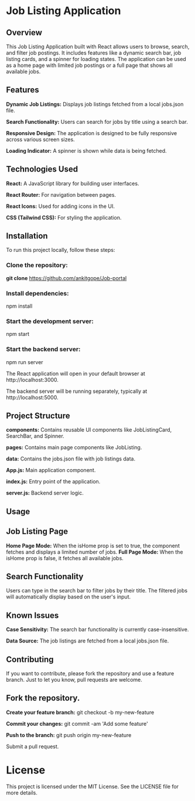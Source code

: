 
# Job Listing Application

## Overview
This Job Listing Application built with React allows users to browse, search, and filter job postings. It includes features like a dynamic search bar, job listing cards, and a spinner for loading states. The application can be used as a home page with limited job postings or a full page that shows all available jobs.

## Features
**Dynamic Job Listings:** Displays job listings fetched from a local jobs.json file.

**Search Functionality:** Users can search for jobs by title using a search bar.

**Responsive Design:** The application is designed to be fully responsive across various screen sizes.

**Loading Indicator:** A spinner is shown while data is being fetched.

## Technologies Used
**React:** A JavaScript library for building user interfaces.

**React Router:** For navigation between pages.

**React Icons:** Used for adding icons in the UI.

**CSS (Tailwind CSS):** For styling the application.


## Installation
To run this project locally, follow these steps:

### Clone the repository:
**git clone** https://github.com/ankitgope/Job-portal

### Install dependencies:
npm install

### Start the development server:
npm start

### Start the backend server:
npm run server

The React application will open in your default browser at http://localhost:3000.

The backend server will be running separately, typically at http://localhost:5000.

## Project Structure

**components:** Contains reusable UI components like JobListingCard, SearchBar, and Spinner.

**pages:** Contains main page components like JobListing.

**data:** Contains the jobs.json file with job listings data.

**App.js:** Main application component.

**index.js:** Entry point of the application.

**server.js:** Backend server logic.

## Usage
## Job Listing Page
**Home Page Mode:** When the isHome prop is set to true, the component fetches and displays a limited number of jobs.
**Full Page Mode:** When the isHome prop is false, it fetches all available jobs.

## Search Functionality
Users can type in the search bar to filter jobs by their title. The filtered jobs will automatically display based on the user's input.

## Known Issues
**Case Sensitivity:** The search bar functionality is currently case-insensitive.

**Data Source:** The job listings are fetched from a local jobs.json file.

## Contributing
If you want to contribute, please fork the repository and use a feature branch. Just to let you know, pull requests are welcome.

## Fork the repository.
**Create your feature branch:** git checkout -b my-new-feature

**Commit your changes:** git commit -am 'Add some feature'

**Push to the branch:** git push origin my-new-feature

Submit a pull request.

# License
This project is licensed under the MIT License. See the LICENSE file for more details.



